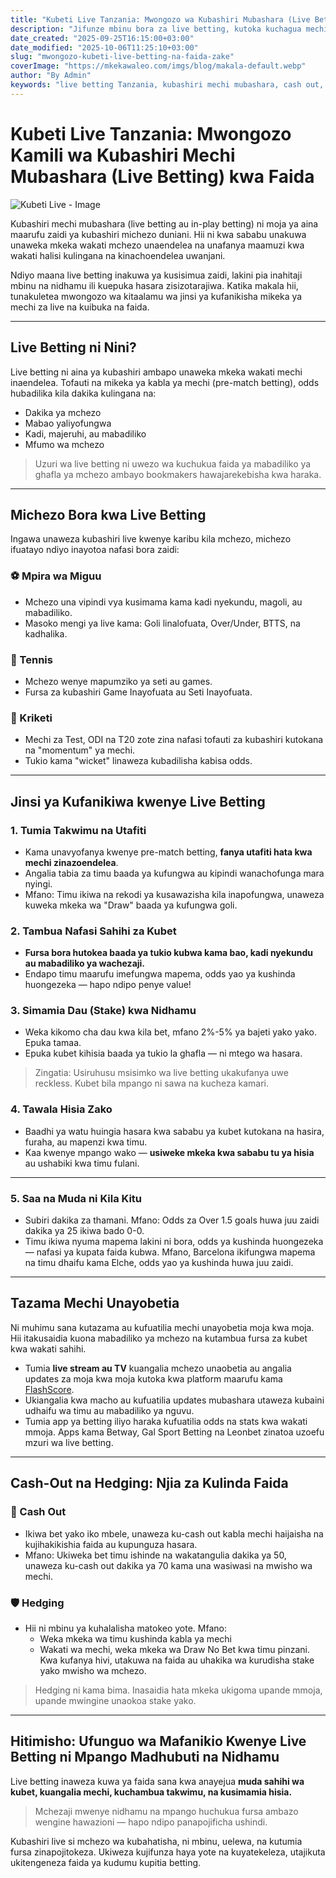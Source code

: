 ```yaml
---
title: "Kubeti Live Tanzania: Mwongozo wa Kubashiri Mubashara (Live Betting) kwa Faida"
description: "Jifunze mbinu bora za live betting, kutoka kuchagua mechi sahihi hadi kutambua fursa za odds kubwa na kutumia cash out kwa faida zaidi."
date_created: "2025-09-25T16:15:00+03:00"
date_modified: "2025-10-06T11:25:10+03:00"
slug: "mwongozo-kubeti-live-betting-na-faida-zake"
coverImage: "https://mkekawaleo.com/imgs/blog/makala-default.webp"
author: "By Admin"
keywords: "live betting Tanzania, kubashiri mechi mubashara, cash out, in-play betting, betting kwa faida, odds za live"
---
```



# Kubeti Live Tanzania: Mwongozo Kamili wa Kubashiri Mechi Mubashara (Live Betting) kwa Faida

![Kubeti Live - Image](/imgs/blog/makala-default.webp)

Kubashiri mechi mubashara (live betting au in-play betting) ni moja ya aina maarufu zaidi ya kubashiri michezo duniani. Hii ni kwa sababu unakuwa unaweka mkeka wakati mchezo unaendelea na unafanya maamuzi kwa wakati halisi kulingana na kinachoendelea uwanjani.

Ndiyo maana live betting inakuwa ya kusisimua zaidi, lakini pia inahitaji mbinu na nidhamu ili kuepuka hasara zisizotarajiwa. Katika makala hii, tunakuletea mwongozo wa kitaalamu wa jinsi ya kufanikisha mikeka ya mechi za live na kuibuka na faida.

---

## Live Betting ni Nini?

Live betting ni aina ya kubashiri ambapo unaweka mkeka wakati mechi inaendelea. Tofauti na mikeka ya kabla ya mechi (pre-match betting), odds hubadilika kila dakika kulingana na:

- Dakika ya mchezo
- Mabao yaliyofungwa
- Kadi, majeruhi, au mabadiliko
- Mfumo wa mchezo

> Uzuri wa live betting ni uwezo wa kuchukua faida ya mabadiliko ya ghafla ya mchezo ambayo bookmakers hawajarekebisha kwa haraka.

---

## Michezo Bora kwa Live Betting

Ingawa unaweza kubashiri live kwenye karibu kila mchezo, michezo ifuatayo ndiyo inayotoa nafasi bora zaidi:

### ⚽ Mpira wa Miguu
- Mchezo una vipindi vya kusimama kama kadi nyekundu, magoli, au mabadiliko.
- Masoko mengi ya live kama: Goli linalofuata, Over/Under, BTTS, na kadhalika.
  
### 🎾 Tennis
- Mchezo wenye mapumziko ya seti au games.
- Fursa za kubashiri Game Inayofuata au Seti Inayofuata.

### 🏏 Kriketi
- Mechi za Test, ODI na T20 zote zina nafasi tofauti za kubashiri kutokana na "momentum" ya mechi.
- Tukio kama "wicket" linaweza kubadilisha kabisa odds.

---

## Jinsi ya Kufanikiwa kwenye Live Betting

### 1. Tumia Takwimu na Utafiti
- Kama unavyofanya kwenye pre-match betting, **fanya utafiti hata kwa mechi zinazoendelea**.
- Angalia tabia za timu baada ya kufungwa au kipindi wanachofunga mara nyingi.
- Mfano: Timu ikiwa na rekodi ya kusawazisha kila inapofungwa, unaweza kuweka mkeka wa "Draw" baada ya kufungwa goli.

### 2. Tambua Nafasi Sahihi za Kubet
- **Fursa bora hutokea baada ya tukio kubwa kama bao, kadi nyekundu au mabadiliko ya wachezaji.**
- Endapo timu maarufu imefungwa mapema, odds yao ya kushinda huongezeka — hapo ndipo penye value!

### 3. Simamia Dau (Stake) kwa Nidhamu
- Weka kikomo cha dau kwa kila bet, mfano 2%-5% ya bajeti yako yako. Epuka tamaa.
- Epuka kubet kihisia baada ya tukio la ghafla — ni mtego wa hasara.

> Zingatia: Usiruhusu msisimko wa live betting ukakufanya uwe reckless. Kubet bila mpango ni sawa na kucheza kamari.


### 4. Tawala Hisia Zako
- Baadhi ya watu huingia hasara kwa sababu ya kubet kutokana na hasira, furaha, au mapenzi kwa timu.
- Kaa kwenye mpango wako — **usiweke mkeka kwa sababu tu ya hisia** au ushabiki kwa timu fulani.

---

### 5. Saa na Muda ni Kila Kitu
- Subiri dakika za thamani. Mfano: Odds za Over 1.5 goals huwa juu zaidi dakika ya 25 ikiwa bado 0-0.
- Timu ikiwa nyuma mapema lakini ni bora, odds ya kushinda huongezeka — nafasi ya kupata faida kubwa. Mfano, Barcelona ikifungwa mapema na timu dhaifu kama Elche, odds yao ya kushinda huwa juu zaidi.

---

## Tazama Mechi Unayobetia
Ni muhimu sana kutazama au kufuatilia mechi unayobetia moja kwa moja. Hii itakusaidia kuona mabadiliko ya mchezo na kutambua fursa za kubet kwa wakati sahihi.
- Tumia **live stream au TV** kuangalia mchezo unaobetia au angalia updates za moja kwa moja kutoka kwa platform maarufu kama [FlashScore](https://www.flashscore.com/).
- Ukiangalia kwa macho au kufuatilia updates mubashara utaweza kubaini udhaifu wa timu au mabadiliko ya nguvu.
- Tumia app ya betting iliyo haraka kufuatilia odds na stats kwa wakati mmoja. Apps kama Betway, Gal Sport Betting na Leonbet zinatoa uzoefu mzuri wa live betting.

---

## Cash-Out na Hedging: Njia za Kulinda Faida

### 💸 Cash Out
- Ikiwa bet yako iko mbele, unaweza ku-cash out kabla mechi haijaisha na kujihakikishia faida au kupunguza hasara.
- Mfano: Ukiweka bet timu ishinde na wakatangulia dakika ya 50, unaweza ku-cash out dakika ya 70 kama una wasiwasi na mwisho wa mechi.

### 🛡️ Hedging
- Hii ni mbinu ya kuhalalisha matokeo yote. Mfano:
  - Weka mkeka wa timu kushinda kabla ya mechi
  - Wakati wa mechi, weka mkeka wa Draw No Bet kwa timu pinzani. Kwa kufanya hivi, utakuwa na faida au uhakika wa kurudisha stake yako mwisho wa mchezo.

> Hedging ni kama bima. Inasaidia hata mkeka ukigoma upande mmoja, upande mwingine unaokoa stake yako.

---

## Hitimisho: Ufunguo wa Mafanikio Kwenye Live Betting ni Mpango Madhubuti na Nidhamu

Live betting inaweza kuwa ya faida sana kwa anayejua **muda sahihi wa kubet, kuangalia mechi, kuchambua takwimu, na kusimamia hisia.**

> Mchezaji mwenye nidhamu na mpango huchukua fursa ambazo wengine hawazioni — hapo ndipo panapojificha ushindi.

Kubashiri live si mchezo wa kubahatisha, ni mbinu, uelewa, na kutumia fursa zinapojitokeza. Ukiweza kujifunza haya yote na kuyatekeleza, utajikuta ukitengeneza faida ya kudumu kupitia betting.